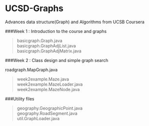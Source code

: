 # UCSD-Graphs
Advances data structure(Graph) and Algorithms from UCSB Coursera

###Week 1 : Introduction to the course and graphs

>basicgraph.Graph.java<br>
>basicgraph.GraphAdjList.java<br>
>basicgraph.GraphAdjMatrix.java<br>

###Week 2 : Class design and simple graph search

roadgraph.MapGraph.java<br>
>week2example.Maze.java<br>
>week2example.MazeLoader.java<br>
>week2example.MazeNode.java<br>

###Utility files

>geography.GeographicPoint.java<br>
>geography.RoadSegment.java<br>
>util.GraphLoader.java<br>
